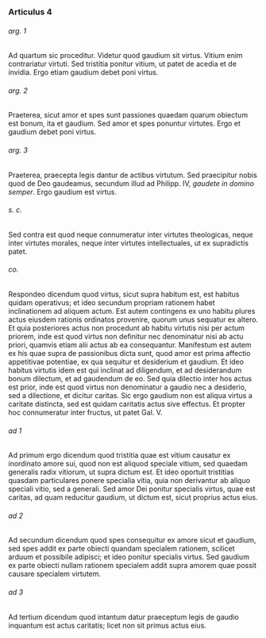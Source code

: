 ### Articulus 4

###### arg. 1
Ad quartum sic proceditur. Videtur quod gaudium sit virtus. Vitium enim contrariatur virtuti. Sed tristitia ponitur vitium, ut patet de acedia et de invidia. Ergo etiam gaudium debet poni virtus.

###### arg. 2
Praeterea, sicut amor et spes sunt passiones quaedam quarum obiectum est bonum, ita et gaudium. Sed amor et spes ponuntur virtutes. Ergo et gaudium debet poni virtus.

###### arg. 3
Praeterea, praecepta legis dantur de actibus virtutum. Sed praecipitur nobis quod de Deo gaudeamus, secundum illud ad Philipp. IV, *gaudete in domino semper*. Ergo gaudium est virtus.

###### s. c.
Sed contra est quod neque connumeratur inter virtutes theologicas, neque inter virtutes morales, neque inter virtutes intellectuales, ut ex supradictis patet.

###### co.
Respondeo dicendum quod virtus, sicut supra habitum est, est habitus quidam operativus; et ideo secundum propriam rationem habet inclinationem ad aliquem actum. Est autem contingens ex uno habitu plures actus eiusdem rationis ordinatos provenire, quorum unus sequatur ex altero. Et quia posteriores actus non procedunt ab habitu virtutis nisi per actum priorem, inde est quod virtus non definitur nec denominatur nisi ab actu priori, quamvis etiam alii actus ab ea consequantur. Manifestum est autem ex his quae supra de passionibus dicta sunt, quod amor est prima affectio appetitivae potentiae, ex qua sequitur et desiderium et gaudium. Et ideo habitus virtutis idem est qui inclinat ad diligendum, et ad desiderandum bonum dilectum, et ad gaudendum de eo. Sed quia dilectio inter hos actus est prior, inde est quod virtus non denominatur a gaudio nec a desiderio, sed a dilectione, et dicitur caritas. Sic ergo gaudium non est aliqua virtus a caritate distincta, sed est quidam caritatis actus sive effectus. Et propter hoc connumeratur inter fructus, ut patet Gal. V.

###### ad 1
Ad primum ergo dicendum quod tristitia quae est vitium causatur ex inordinato amore sui, quod non est aliquod speciale vitium, sed quaedam generalis radix vitiorum, ut supra dictum est. Et ideo oportuit tristitias quasdam particulares ponere specialia vitia, quia non derivantur ab aliquo speciali vitio, sed a generali. Sed amor Dei ponitur specialis virtus, quae est caritas, ad quam reducitur gaudium, ut dictum est, sicut proprius actus eius.

###### ad 2
Ad secundum dicendum quod spes consequitur ex amore sicut et gaudium, sed spes addit ex parte obiecti quandam specialem rationem, scilicet arduum et possibile adipisci; et ideo ponitur specialis virtus. Sed gaudium ex parte obiecti nullam rationem specialem addit supra amorem quae possit causare specialem virtutem.

###### ad 3
Ad tertium dicendum quod intantum datur praeceptum legis de gaudio inquantum est actus caritatis; licet non sit primus actus eius.

